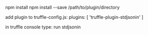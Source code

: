 npm install
npm install --save /path/to/plugin/directory

add plugin to truffle-config.js:
  plugins: [
    'truffle-plugin-stdjsonin'
  ]

in truffle console type:
run stdjsonin <contract-name>
